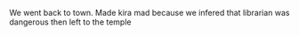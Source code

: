We went back to town. Made kira mad because we infered that librarian was dangerous then left to the temple